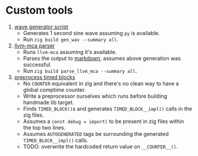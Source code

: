 # Custom tools

1. [wave generator script](./gen_wav.py)
    - Generates 1 second sine wave assuming `py` is available.
    - Run `zig build gen_wav --summary all`.
2. [llvm-mca parser](./parse_llvm_mca.zig)
    - Runs `llvm-mca` assuming it's available.
    - Parses the output to [markdown](/misc/llvm_mca_output.md), assumes above generation was successful.
    - Run `zig build parse_llvm_mca --summary all`.
3. [preprocess timed blocks](./process_timed_blocks.zig)
    - No `COUNTER` equivalent in zig and there's no clean way to have a global comptime counter.
    - Write a preprocessor ourselves which runs before building handmade lib target.
    - Finds `TIMED_BLOCK()`s and generates `TIMED_BLOCK__impl()` calls in the zig files.
    - Assumes a `const debug = import(` to be present in zig files within the top two lines.
    - Assumes `AUTOGENERATED` tags be surrounding the generated `TIMED_BLOCK__impl()` calls.
    - TODO: overwrite the hardcoded return value on `__COUNTER__()`.